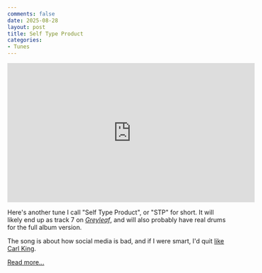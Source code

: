 ```yaml
---
comments: false
date: 2025-08-28
layout: post
title: Self Type Product
categories:
- Tunes
---
```


<iframe width="560" height="315" src="https://www.youtube.com/embed/TODO?si=Mjkg01hmt3s-jNZP" title="YouTube video player" frameborder="0" allow="accelerometer; autoplay; clipboard-write; encrypted-media; gyroscope; picture-in-picture; web-share" referrerpolicy="strict-origin-when-cross-origin" allowfullscreen></iframe>

Here's another tune I call "Self Type Product", or "STP" for short.
It will likely end up as track 7 on [_Greyleaf_](/music/greyleaf/index.md),
and will also probably have real drums for the full album version.

The song is about how social media is bad,
and if I were smart,
I'd quit
[like Carl King](https://carlkingdom.com/carl-king-is-no-longer-on-social-media).

[Read more...](/music/greyleaf/self-type-product)
